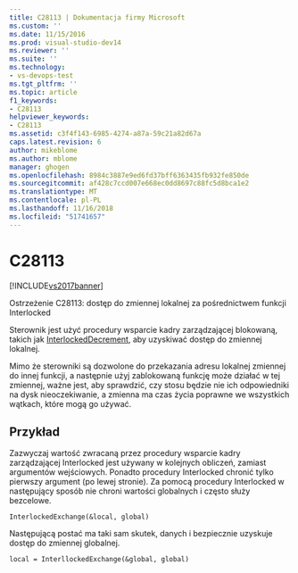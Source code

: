 ```yaml
---
title: C28113 | Dokumentacja firmy Microsoft
ms.custom: ''
ms.date: 11/15/2016
ms.prod: visual-studio-dev14
ms.reviewer: ''
ms.suite: ''
ms.technology:
- vs-devops-test
ms.tgt_pltfrm: ''
ms.topic: article
f1_keywords:
- C28113
helpviewer_keywords:
- C28113
ms.assetid: c3f4f143-6985-4274-a87a-59c21a82d67a
caps.latest.revision: 6
author: mikeblome
ms.author: mblome
manager: ghogen
ms.openlocfilehash: 8984c3887e9ed6fd37bff6363435fb932fe850de
ms.sourcegitcommit: af428c7ccd007e668ec0dd8697c88fc5d8bca1e2
ms.translationtype: MT
ms.contentlocale: pl-PL
ms.lasthandoff: 11/16/2018
ms.locfileid: "51741657"
---
```

# <a name="c28113"></a>C28113
[!INCLUDE[vs2017banner](../includes/vs2017banner.md)]

Ostrzeżenie C28113: dostęp do zmiennej lokalnej za pośrednictwem funkcji Interlocked  
  
 Sterownik jest użyć procedury wsparcie kadry zarządzającej blokowaną, takich jak [InterlockedDecrement](http://msdn.microsoft.com/library/windows/hardware/ff547871.aspx), aby uzyskiwać dostęp do zmiennej lokalnej.  
  
 Mimo że sterowniki są dozwolone do przekazania adresu lokalnej zmiennej do innej funkcji, a następnie użyj zablokowaną funkcję może działać w tej zmiennej, ważne jest, aby sprawdzić, czy stosu będzie nie ich odpowiedniki na dysk nieoczekiwanie, a zmienna ma czas życia poprawne we wszystkich wątkach, które mogą go używać.  
  
## <a name="example"></a>Przykład  
 Zazwyczaj wartość zwracaną przez procedury wsparcie kadry zarządzającej Interlocked jest używany w kolejnych obliczeń, zamiast argumentów wejściowych. Ponadto procedury Interlocked chronić tylko pierwszy argument (po lewej stronie). Za pomocą procedury Interlocked w następujący sposób nie chroni wartości globalnych i często służy bezcelowe.  
  
```  
InterlockedExchange(&local, global)  
```  
  
 Następującą postać ma taki sam skutek, danych i bezpiecznie uzyskuje dostęp do zmiennej globalnej.  
  
```  
local = InterllockedExchange(&global, global)  
  
```



